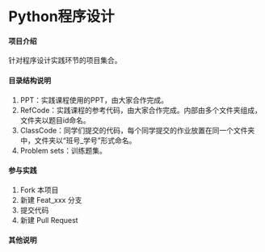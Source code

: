 # Python程序设计

#### 项目介绍
针对程序设计实践环节的项目集合。

#### 目录结构说明

1. PPT：实践课程使用的PPT，由大家合作完成。
2. RefCode：实践课程的参考代码，由大家合作完成。内部由多个文件夹组成，文件夹以题目id命名。
3. ClassCode：同学们提交的代码，每个同学提交的作业放置在同一个文件夹中，文件夹以“班号_学号”形式命名。
4. Problem sets：训练题集。

#### 参与实践

1. Fork 本项目
2. 新建 Feat_xxx 分支
3. 提交代码
4. 新建 Pull Request


#### 其他说明
